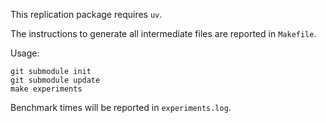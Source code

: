 This replication package requires `uv`.

The instructions to generate all intermediate files are reported in `Makefile`.

Usage:

```
git submodule init
git submodule update
make experiments
```

Benchmark times will be reported in `experiments.log`.
